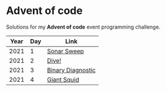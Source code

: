 # Advent of code

Solutions for my **Advent of code** event programming challenge.

| Year  | Day | Link | 
| ------------- | ------------- | ------------- |
| 2021 | 1 | [Sonar Sweep](https://adventofcode.com/2021/day/1) |
| 2021 | 2 | [Dive!](https://adventofcode.com/2021/day/2) |
| 2021 | 3 | [Binary Diagnostic](https://adventofcode.com/2021/day/3)
| 2021 | 4 | [Giant Squid](https://adventofcode.com/2021/day/4)
